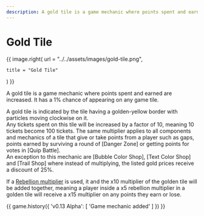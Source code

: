 ```yaml
---
description: A gold tile is a game mechanic where points spent and earned are increased. It has a 1% chance of appearing on any game tile.
---
```


# Gold Tile

{{ image.right(
    url = "../../assets/images/gold-tile.png",
    
    title = "Gold Tile"
) }}

A gold tile is a game mechanic where points spent and earned are increased. It has a 1% chance of appearing on any game tile.

A gold tile is indicated by the tile having a golden-yellow border with particles moving clockwise on it.  
Any tickets spent on this tile will be increased by a factor of 10, meaning 10 tickets become 100 tickets. The same multiplier applies to all components and mechanics of a tile that give or take points from a player such as gaps, points earned by surviving a round of [Danger Zone] or getting points for votes in [Quip Battle].  
An exception to this mechanic are [Bubble Color Shop], [Text Color Shop] and [Trail Shop] where instead of multiplying, the listed gold prices receive a discount of 25%.

If a [Rebellion multiplier](rebellion.md) is used, it and the x10 multiplier of the golden tile will be added together, meaning a player inside a x5 rebellion multiplier in a golden tile will receive a x15 multiplier on any points they earn or lose.

{{ game.history({
    'v0.13 Alpha': [
        'Game mechanic added'
    ]
}) }}

